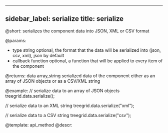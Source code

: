 
---
sidebar_label: serialize
title: serialize
---          

@short: serializes the component data into JSON, XML or CSV format


@params:
- type      string		optional, the format that the data will be serialized into (json, csv, xml), json by default
- callback  function    optional,  a function that will be applied to every item of the component

@returns:
data  array,string		serialized data of the component either as an array of JSON objects or as a CSV/XML string 




@example:
// serialize data to an array of JSON objects
treegrid.data.serialize();

// serialize data to an XML string
treegrid.data.serialize("xml");

// serialize data to a CSV string
treegrid.data.serialize("csv");

@template: api_method
@descr:
